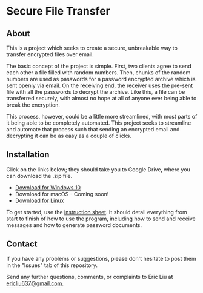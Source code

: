 # Secure File Transfer

## About

This is a project which seeks to create a secure, unbreakable way to transfer encrypted files over email. 

The basic concept of the project is simple. First, two clients agree to send each other a file filled with random numbers. Then, chunks of the random numbers are used as passwords for a password encrypted archive which is sent openly via email. On the receiving end, the receiver uses the pre-sent file with all the passwords to decrypt the archive. Like this, a file can be transferred securely, with almost no hope at all of anyone ever being able to break the encryption.

This process, however, could be a little more streamlined, with most parts of it being able to be completely automated. This project seeks to streamline and automate that process such that sending an encrypted email and decrypting it can be as easy as a couple of clicks.

## Installation

Click on the links below; they should take you to Google Drive, where you can download the .zip file.
  * [Download for Windows 10](https://drive.google.com/drive/folders/1XHUzAwmiXqTAqV943SVTGdm1qiYf1yfy?usp=sharing)  
  * Download for macOS - Coming soon!
  * [Download for Linux](https://drive.google.com/file/d/16epe82DhuAYJE1SW9jqnpM-87o-Q9Fu1/view?usp=sharing) 
  
To get started, use the [instruction sheet](https://docs.google.com/document/d/1PjVwh9b0x413U_ZZO0R7p5SxFTPe8tJpMQnGTzmUGiQ/edit?usp=sharing). It should detail everything from start to finish of how to use the program, including how to send and receive messages and how to generate password documents.

## Contact

If you have any problems or suggestions, please don't hesitate to post them in the "Issues" tab of this repository.

Send any further questions, comments, or complaints to Eric Liu at ericliu637@gmail.com.
